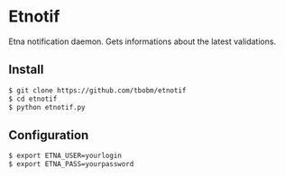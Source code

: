# Etnotif

Etna notification daemon.
Gets informations about the latest validations.


## Install

```bash
$ git clone https://github.com/tbobm/etnotif
$ cd etnotif
$ python etnotif.py
```

## Configuration

```bash
$ export ETNA_USER=yourlogin
$ export ETNA_PASS=yourpassword
```
